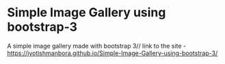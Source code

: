 # Simple Image Gallery using bootstrap-3
A simple image gallery made with bootstrap 3// 
link to the site - https://jyotishmanbora.github.io/Simple-Image-Gallery-using-bootstrap-3/
